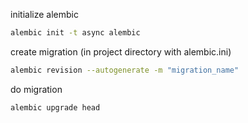 initialize alembic
```bash
alembic init -t async alembic
```

create migration (in project directory with alembic.ini)
```bash
alembic revision --autogenerate -m "migration_name"
```

do migration
```bash
alembic upgrade head
```

```bash

```